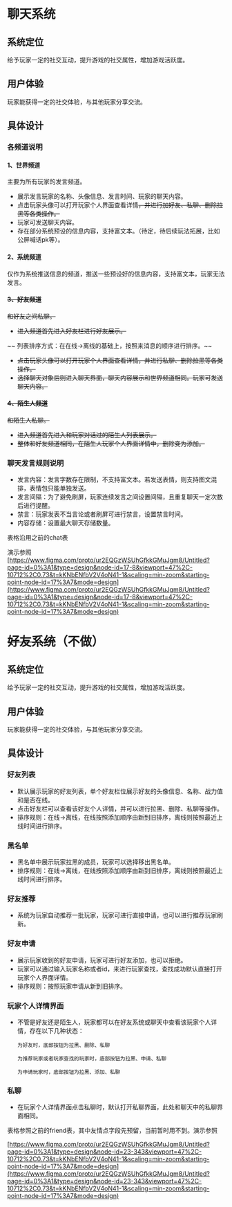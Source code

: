 # ~~<u></u>~~聊天系统
## 系统定位
给予玩家一定的社交互动，提升游戏的社交属性，增加游戏活跃度。

## 用户体验
玩家能获得一定的社交体验，与其他玩家分享交流。

## 具体设计
### 各频道说明
#### 1、世界频道
主要为所有玩家的发言频道。

+ 展示发言玩家的名称、头像信息、发言时间、玩家的聊天内容。
+ 点击玩家头像可以打开玩家个人界面查看详情~~，并进行加好友、私聊、删除拉黑等各类操作。~~
+ 玩家可发送聊天内容。
+ 存在部分系统预设的信息内容，支持富文本。（待定，待后续玩法拓展，比如公屏喊话pk等）。

#### 2、系统频道
仅作为系统推送信息的频道，推送一些预设好的信息内容，支持富文本，玩家无法发言。

#### ~~3、好友频道~~
~~和好友之间私聊。~~

+ ~~进入频道首先进入好友栏进行好友展示。~~

~~      列表排序方式：在在线→离线的基础上，按照来消息的顺序进行排序。~~

+ ~~点击玩家头像可以打开玩家个人界面查看详情，并进行私聊、删除拉黑等各类操作。~~
+ ~~选择聊天对象后则进入聊天界面，聊天内容展示和世界频道相同。玩家可发送聊天内容。~~

#### ~~4、陌生人频道~~
~~和陌生人私聊。~~

+ ~~进入频道首先进入和玩家对话过的陌生人列表展示。~~
+ ~~整体和好友频道相同，在陌生人玩家个人界面详情中，删除变为添加。~~

### 聊天发言规则说明
+ 发言内容：发言字数存在限制，不支持富文本。若发送表情，则支持图文混排，表情包只能单独发送。
+ 发言间隔：为了避免刷屏，玩家连续发言之间设置间隔，且重复聊天一定次数后进行提醒。
+ 禁言：玩家发表不当言论或者刷屏可进行禁言，设置禁言时间。
+ 内容存储：设置最大聊天存储数量。



表格沿用之前的chat表

演示参照[https://www.figma.com/proto/ur2EQGzWSUhGfkkGMuJgm8/Untitled?page-id=0%3A1&type=design&node-id=17-8&viewport=47%2C-10712%2C0.73&t=kKNbENfbV2V4oN41-1&scaling=min-zoom&starting-point-node-id=17%3A7&mode=design](https://www.figma.com/proto/ur2EQGzWSUhGfkkGMuJgm8/Untitled?page-id=0%3A1&type=design&node-id=17-8&viewport=47%2C-10712%2C0.73&t=kKNbENfbV2V4oN41-1&scaling=min-zoom&starting-point-node-id=17%3A7&mode=design)



# ~~好友系统~~（不做）
## 系统定位
给予玩家一定的社交互动，提升游戏的社交属性，增加游戏活跃度。

## 用户体验
玩家能获得一定的社交体验，与其他玩家分享交流。

## 具体设计
### 好友列表
+ 默认展示玩家的好友列表，单个好友栏位展示好友的头像信息、名称、战力值和是否在线。
+ 点击好友栏可以查看该好友个人详情，并可以进行拉黑、删除、私聊等操作。
+ 排序规则：在线→离线，在线按照添加顺序由新到旧排序，离线则按照最近上线时间进行排序。

### 黑名单
+ 黑名单中展示玩家拉黑的成员，玩家可以选择移出黑名单。
+ 排序规则：在线→离线，在线按照添加顺序由新到旧排序，离线则按照最近上线时间进行排序。

### 好友推荐
+ 系统为玩家自动推荐一批玩家，玩家可进行直接申请，也可以进行推荐玩家刷新。

### 好友申请
+ 展示玩家收到的好友申请，玩家可进行好友添加，也可以拒绝。
+ 玩家可以通过输入玩家名称或者id，来进行玩家查找，查找成功默认直接打开玩家个人界面详情。
+ 排序规则：按照玩家申请从新到旧排序。

### 玩家个人详情界面
+ 不管是好友还是陌生人，玩家都可以在好友系统或聊天中查看该玩家个人详情，存在以下几种状态：

      为好友时，底部按钮为拉黑、删除、私聊

      为推荐玩家或者玩家查找的玩家时，底部按钮为拉黑、申请、私聊

      为申请玩家时，底部按钮为拉黑、添加、私聊

### 私聊
+ 在玩家个人详情界面点击私聊时，默认打开私聊界面，此处和聊天中的私聊界面相同。



表格参照之前的friend表，其中友情点字段先预留，当前暂时用不到。演示参照

[https://www.figma.com/proto/ur2EQGzWSUhGfkkGMuJgm8/Untitled?page-id=0%3A1&type=design&node-id=23-343&viewport=47%2C-10712%2C0.73&t=kKNbENfbV2V4oN41-1&scaling=min-zoom&starting-point-node-id=17%3A7&mode=design](https://www.figma.com/proto/ur2EQGzWSUhGfkkGMuJgm8/Untitled?page-id=0%3A1&type=design&node-id=23-343&viewport=47%2C-10712%2C0.73&t=kKNbENfbV2V4oN41-1&scaling=min-zoom&starting-point-node-id=17%3A7&mode=design)



